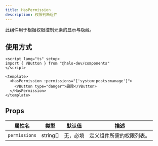 ```yaml
---
title: HasPermission
description: 权限判断组件
---
```


此组件用于根据权限控制元素的显示与隐藏。

## 使用方式

```vue
<script lang="ts" setup>
import { VButton } from "@halo-dev/components"
</script>

<template>
  <HasPermission :permissions="['system:posts:manage']">
    <VButton type="danger">删除</VButton>
  </HasPermission>
</template>
```

## Props

| 属性名        | 类型     | 默认值  | 描述                    |
|---------------|----------|------|-----------------------|
| `permissions` | string[] | 无，必填 | 定义组件所需的权限列表。 |
